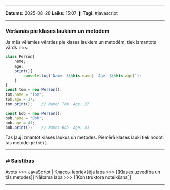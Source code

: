 ___

**Datums:** 2025-08-28
**Laiks:** 15:07
❚ **Tagi:** #javascript 

---
### Vēršanās pie klases laukiem un metodem

Ja mēs vēlamies vērsties pie klases laukiem un metodēm, tiek izmantots vārds `this`:

```js
class Person{
    name;
    age;
    print(){
        console.log(`Name: ${this.name}  Age: ${this.age}`);
    }
}
const tom = new Person();
tom.name = "Tom";
tom.age = 37;
tom.print();    // Name: Tom  Age: 37
 
const bob = new Person();
bob.name = "Bob";
bob.age = 41;
bob.print();    // Name: Bob  Age: 41
```

Tas ļauj izmantot klases laukus un metodes. Piemērā klases lauki tiek nodoti tās metodei `print()`.

---
### ⇄ Saistības

Avots >>> [JavaScript \| Классы](https://metanit.com/web/javascript/4.12.php)
Iepriekšēja lapa >>> [[Klases uzvedība un tās metodes]]
Nākama lapa >>> [[Konstruktora noteikšana]]

---